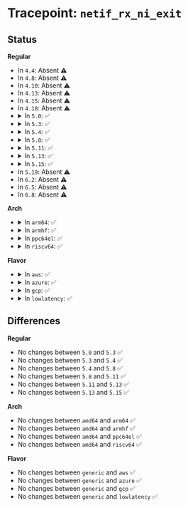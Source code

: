 # Tracepoint: <code>netif_rx_ni_exit</code>

## Status
<b>Regular</b>
<ul>
<li>
In <code>4.4</code>: Absent ⚠️
</li>
<li>
In <code>4.8</code>: Absent ⚠️
</li>
<li>
In <code>4.10</code>: Absent ⚠️
</li>
<li>
In <code>4.13</code>: Absent ⚠️
</li>
<li>
In <code>4.15</code>: Absent ⚠️
</li>
<li>
In <code>4.18</code>: Absent ⚠️
</li>
<li>
<details>
<summary>In <code>5.0</code>: ✅</summary>

Event:

```c
struct trace_event_raw_net_dev_rx_exit_template {
    struct trace_entry ent;
    int ret;
    char __data[0];
};
```
Function:

```c
void trace_event_raw_event_net_dev_rx_exit_template(void *__data, int ret);
```
</details>
</li>
<li>
<details>
<summary>In <code>5.3</code>: ✅</summary>

Event:

```c
struct trace_event_raw_net_dev_rx_exit_template {
    struct trace_entry ent;
    int ret;
    char __data[0];
};
```
Function:

```c
void trace_event_raw_event_net_dev_rx_exit_template(void *__data, int ret);
```
</details>
</li>
<li>
<details>
<summary>In <code>5.4</code>: ✅</summary>

Event:

```c
struct trace_event_raw_net_dev_rx_exit_template {
    struct trace_entry ent;
    int ret;
    char __data[0];
};
```
Function:

```c
void trace_event_raw_event_net_dev_rx_exit_template(void *__data, int ret);
```
</details>
</li>
<li>
<details>
<summary>In <code>5.8</code>: ✅</summary>

Event:

```c
struct trace_event_raw_net_dev_rx_exit_template {
    struct trace_entry ent;
    int ret;
    char __data[0];
};
```
Function:

```c
void trace_event_raw_event_net_dev_rx_exit_template(void *__data, int ret);
```
</details>
</li>
<li>
<details>
<summary>In <code>5.11</code>: ✅</summary>

Event:

```c
struct trace_event_raw_net_dev_rx_exit_template {
    struct trace_entry ent;
    int ret;
    char __data[0];
};
```
Function:

```c
void trace_event_raw_event_net_dev_rx_exit_template(void *__data, int ret);
```
</details>
</li>
<li>
<details>
<summary>In <code>5.13</code>: ✅</summary>

Event:

```c
struct trace_event_raw_net_dev_rx_exit_template {
    struct trace_entry ent;
    int ret;
    char __data[0];
};
```
Function:

```c
void trace_event_raw_event_net_dev_rx_exit_template(void *__data, int ret);
```
</details>
</li>
<li>
<details>
<summary>In <code>5.15</code>: ✅</summary>

Event:

```c
struct trace_event_raw_net_dev_rx_exit_template {
    struct trace_entry ent;
    int ret;
    char __data[0];
};
```
Function:

```c
void trace_event_raw_event_net_dev_rx_exit_template(void *__data, int ret);
```
</details>
</li>
<li>
In <code>5.19</code>: Absent ⚠️
</li>
<li>
In <code>6.2</code>: Absent ⚠️
</li>
<li>
In <code>6.5</code>: Absent ⚠️
</li>
<li>
In <code>6.8</code>: Absent ⚠️
</li>
</ul>
<b>Arch</b>
<ul>
<li>
<details>
<summary>In <code>arm64</code>: ✅</summary>

Event:

```c
struct trace_event_raw_net_dev_rx_exit_template {
    struct trace_entry ent;
    int ret;
    char __data[0];
};
```
Function:

```c
void trace_event_raw_event_net_dev_rx_exit_template(void *__data, int ret);
```
</details>
</li>
<li>
<details>
<summary>In <code>armhf</code>: ✅</summary>

Event:

```c
struct trace_event_raw_net_dev_rx_exit_template {
    struct trace_entry ent;
    int ret;
    char __data[0];
};
```
Function:

```c
void trace_event_raw_event_net_dev_rx_exit_template(void *__data, int ret);
```
</details>
</li>
<li>
<details>
<summary>In <code>ppc64el</code>: ✅</summary>

Event:

```c
struct trace_event_raw_net_dev_rx_exit_template {
    struct trace_entry ent;
    int ret;
    char __data[0];
};
```
Function:

```c
void trace_event_raw_event_net_dev_rx_exit_template(void *__data, int ret);
```
</details>
</li>
<li>
<details>
<summary>In <code>riscv64</code>: ✅</summary>

Event:

```c
struct trace_event_raw_net_dev_rx_exit_template {
    struct trace_entry ent;
    int ret;
    char __data[0];
};
```
Function:

```c
void trace_event_raw_event_net_dev_rx_exit_template(void *__data, int ret);
```
</details>
</li>
</ul>
<b>Flavor</b>
<ul>
<li>
<details>
<summary>In <code>aws</code>: ✅</summary>

Event:

```c
struct trace_event_raw_net_dev_rx_exit_template {
    struct trace_entry ent;
    int ret;
    char __data[0];
};
```
Function:

```c
void trace_event_raw_event_net_dev_rx_exit_template(void *__data, int ret);
```
</details>
</li>
<li>
<details>
<summary>In <code>azure</code>: ✅</summary>

Event:

```c
struct trace_event_raw_net_dev_rx_exit_template {
    struct trace_entry ent;
    int ret;
    char __data[0];
};
```
Function:

```c
void trace_event_raw_event_net_dev_rx_exit_template(void *__data, int ret);
```
</details>
</li>
<li>
<details>
<summary>In <code>gcp</code>: ✅</summary>

Event:

```c
struct trace_event_raw_net_dev_rx_exit_template {
    struct trace_entry ent;
    int ret;
    char __data[0];
};
```
Function:

```c
void trace_event_raw_event_net_dev_rx_exit_template(void *__data, int ret);
```
</details>
</li>
<li>
<details>
<summary>In <code>lowlatency</code>: ✅</summary>

Event:

```c
struct trace_event_raw_net_dev_rx_exit_template {
    struct trace_entry ent;
    int ret;
    char __data[0];
};
```
Function:

```c
void trace_event_raw_event_net_dev_rx_exit_template(void *__data, int ret);
```
</details>
</li>
</ul>

## Differences
<b>Regular</b>
<ul>
<li>
No changes between <code>5.0</code> and <code>5.3</code> ✅
</li>
<li>
No changes between <code>5.3</code> and <code>5.4</code> ✅
</li>
<li>
No changes between <code>5.4</code> and <code>5.8</code> ✅
</li>
<li>
No changes between <code>5.8</code> and <code>5.11</code> ✅
</li>
<li>
No changes between <code>5.11</code> and <code>5.13</code> ✅
</li>
<li>
No changes between <code>5.13</code> and <code>5.15</code> ✅
</li>
</ul>
<b>Arch</b>
<ul>
<li>
No changes between <code>amd64</code> and <code>arm64</code> ✅
</li>
<li>
No changes between <code>amd64</code> and <code>armhf</code> ✅
</li>
<li>
No changes between <code>amd64</code> and <code>ppc64el</code> ✅
</li>
<li>
No changes between <code>amd64</code> and <code>riscv64</code> ✅
</li>
</ul>
<b>Flavor</b>
<ul>
<li>
No changes between <code>generic</code> and <code>aws</code> ✅
</li>
<li>
No changes between <code>generic</code> and <code>azure</code> ✅
</li>
<li>
No changes between <code>generic</code> and <code>gcp</code> ✅
</li>
<li>
No changes between <code>generic</code> and <code>lowlatency</code> ✅
</li>
</ul>
